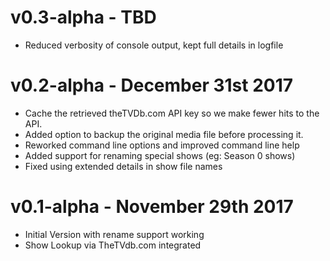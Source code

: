 # v0.3-alpha - TBD
- Reduced verbosity of console output, kept full details in logfile  

# v0.2-alpha - December 31st 2017
- Cache the retrieved theTVDb.com API key so we make fewer hits to the API.
- Added option to backup the original media file before processing it.
- Reworked command line options and improved command line help
- Added support for renaming special shows (eg: Season 0 shows)
- Fixed using extended details in show file names 

# v0.1-alpha - November 29th 2017
- Initial Version with rename support working
- Show Lookup via TheTVdb.com integrated